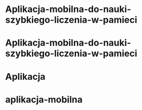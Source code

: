 # Aplikacja-mobilna-do-nauki-szybkiego-liczenia-w-pamieci
# Aplikacja-mobilna-do-nauki-szybkiego-liczenia-w-pamieci
# Aplikacja
# aplikacja-mobilna
